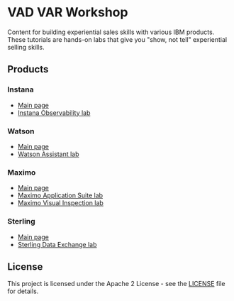 # VAD VAR Workshop

Content for building experiential sales skills with various IBM products. These tutorials are hands-on labs that give you "show, not tell" experiential selling skills.

## Products

### Instana

- [Main page](Instana/README.md)
- [Instana Observability lab](Instana/OBSERVABILITY.md)

### Watson

- [Main page](Watson/README.md)
- [Watson Assistant lab](Watson/ASSISTANT.md)

### Maximo

- [Main page](Maximo/README.md)
- [Maximo Application Suite lab](Maximo/APPLICATION-SUITE.md)
- [Maximo Visual Inspection lab](Maximo/VISUAL-INSPECTION.md)

### Sterling

- [Main page](Sterling/README.md)
- [Sterling Data Exchange lab](Sterling/DATA-EXCHANGE.md)

## License

This project is licensed under the Apache 2 License - see the [LICENSE](LICENSE) file for details.
